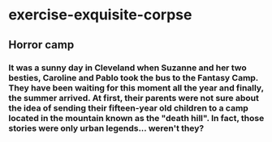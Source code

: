 # exercise-exquisite-corpse
## Horror camp
### It was a sunny day in Cleveland when Suzanne and her two besties, Caroline and Pablo took the bus to the Fantasy Camp. They have been waiting for this moment all the year and finally, the summer arrived. At first, their parents were not sure about the idea of sending their fifteen-year old children to a camp located in the mountain known as the "death hill". In fact, those stories were only urban legends... weren't they?
